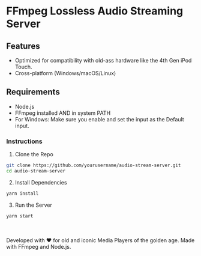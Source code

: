 # FFmpeg Lossless Audio Streaming Server


## Features

- Optimized for compatibility with old-ass hardware like the 4th Gen iPod Touch.
- Cross-platform (Windows/macOS/Linux)

## Requirements

- Node.js
- FFmpeg installed AND in system PATH
- For Windows: Make sure you enable and set the input as the Default input.


### Instructions

1. Clone the Repo
```bash
git clone https://github.com/yourusername/audio-stream-server.git
cd audio-stream-server
```
2. Install Dependencies
```bash
yarn install
```
3. Run the Server
```bash
yarn start
```

<br><br>
Developed with ❤️ for old and iconic Media Players of the golden age. Made with FFmpeg and Node.js.